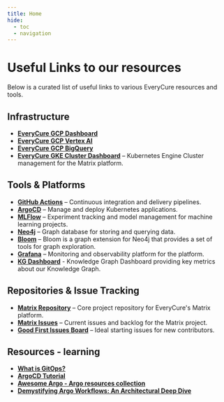 ```yaml
---
title: Home
hide: 
  - toc
  - navigation
---
```


# Useful Links to our resources

Below is a curated list of useful links to various EveryCure resources and tools.

## Infrastructure

- **[EveryCure GCP Dashboard](https://console.cloud.google.com/home/dashboard)**
- **[EveryCure GCP Vertex AI](https://console.cloud.google.com/vertex-ai)**
- **[EveryCure GCP BigQuery](https://console.cloud.google.com/bigquery)**
- **[EveryCure GKE Cluster Dashboard](https://console.cloud.google.com/kubernetes/clusters/details/us-central1/compute-cluster/details?project=mtrx-hub-dev-3of)** – Kubernetes Engine Cluster management for the Matrix platform.

## Tools & Platforms

- **[GitHub Actions](https://github.com/everycure-org/matrix/actions)** – Continuous integration and delivery pipelines.
- **[ArgoCD](https://argo.platform.dev.everycure.org/workflows/)** – Manage and deploy Kubernetes applications.
- **[MLFlow](https://mlflow.platform.dev.everycure.org/)** – Experiment tracking and model management for machine learning projects.
- **[Neo4j](https://neo4j.platform.dev.everycure.org/)** – Graph database for storing and querying data.
- **[Bloom](https://neo4j.platform.dev.everycure.org/bloom)** – Bloom is a graph extension for Neo4j that provides a set of tools for graph exploration.
- **[Grafana](https://grafana.platform.dev.everycure.org/)** – Monitoring and observability platform for the platform.
- **[KG Dashboard](https://data.dev.everycure.org/versions/latest/evidence/index.html)** - Knowledge Graph Dashboard providing key metrics about our Knowledge Graph.

## Repositories & Issue Tracking

- **[Matrix Repository](https://github.com/everycure-org/matrix)** – Core project repository for EveryCure's Matrix platform.
- **[Matrix Issues](https://github.com/everycure-org/matrix/issues)** – Current issues and backlog for the Matrix project.
- **[Good First Issues Board](https://github.com/everycure-org/matrix/labels/good%20first%20issue)** – Ideal starting issues for new contributors.


## Resources - learning
- **[What is GitOps?](https://www.youtube.com/watch?v=f5EpcWp0THw)**
- **[ArgoCD Tutorial](https://www.youtube.com/watch?v=MeU5_k9ssrs)**
- **[Awesome Argo - Argo resources collection](https://github.com/akuity/awesome-argo)**
- **[Demystifying Argo Workflows: An Architectural Deep Dive](https://www.youtube.com/watch?v=FBRMURQYbgw)**

<!--
Our technology stack below (1):
{ .annotate }

1.   *(if you see nothing, try hitting F5, the drawio integration is still a bit flaky)*

![](./assets/img/mtrx_tech_stack.drawio)

Our shared end to end vision of the pipeline is visualised below:

???+ info

    This is an interactive diagram. Feel free to click the controls in the top to change the visibility of different layers. 
  

![](./assets/img/mtrx_arch.drawio)

-->

